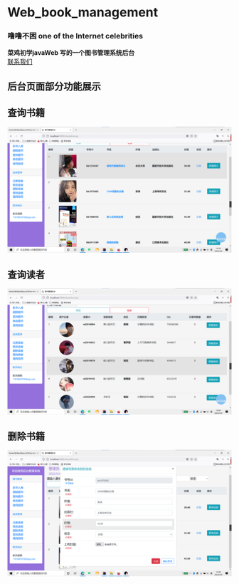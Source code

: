 # Web_book_management
### 噜噜不困 one of the Internet celebrities<br>
**菜鸡初学javaWeb 写的一个图书管理系统后台**<br>
[联系我们](https://mail.qq.com/cgi-bin/frame_html?sid=Go6iNYLTDWMROX8d&r=29128d084a06b1e5ef7bdc45cfcff394)  

## **后台页面部分功能展示**  
## 查询书籍
![1](https://github.com/xhy1017/Web_book_management/blob/master/img.png)  
## 查询读者
![2](https://github.com/xhy1017/Web_book_management/blob/master/img2.png)  
## 删除书籍
![3](https://github.com/xhy1017/Web_book_management/blob/master/img3.png)
